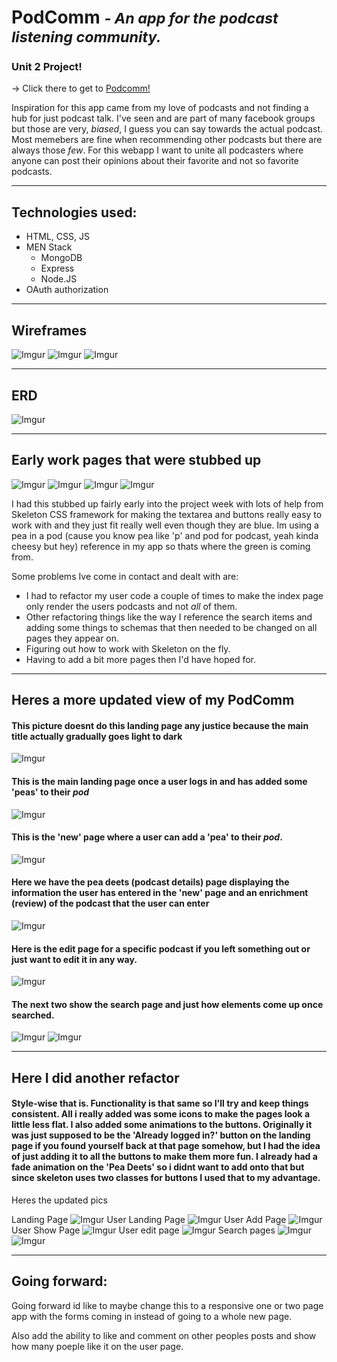 # **PodComm** <small>*- An app for the podcast listening community.*</small>
### Unit 2 Project! 

→ Click there to get to [Podcomm!](https://podcomm.herokuapp.com/)

Inspiration for this app came from my love of podcasts and not finding a hub for just podcast talk.  I've seen and are part of many facebook groups but those are very, *biased*, I guess you can say towards the actual podcast.  Most memebers are fine when recommending other podcasts but there are always those *few*. For this webapp I want to unite all podcasters where anyone can post their opinions about their favorite and not so favorite podcasts.

---

## Technologies used:
* HTML, CSS, JS
* MEN Stack
  * MongoDB
  * Express
  * Node.JS
* OAuth authorization

---

## Wireframes
![Imgur](https://i.imgur.com/hpZlrvK.png)
![Imgur](https://i.imgur.com/OYJ2lba.png)
![Imgur](https://i.imgur.com/Kq87zJd.png)

---

## ERD 
![Imgur](https://i.imgur.com/fDIOZmp.png)

---

## Early work pages that were stubbed up

![Imgur](https://i.imgur.com/xZ8EWav.png)
![Imgur](https://i.imgur.com/SzpYPp1.png)
![Imgur](https://i.imgur.com/4KGR2Lp.png)
![Imgur](https://i.imgur.com/Uvu5oR1.png)

I had this stubbed up fairly early into the project week with lots of help from Skeleton CSS framework for making the textarea and buttons really easy to work with and they just fit really well even though they are blue. Im using a pea in a pod (cause you know pea like 'p' and pod for podcast, yeah kinda cheesy but hey) reference in my app so thats where the green is coming from. 

Some problems Ive come in contact and dealt with are:
- I had to refactor my user code a couple of times to make the index page only render the users podcasts and not *all* of them.
- Other refactoring things like the way I reference the search items and adding some things to schemas that then needed to be changed on all pages they appear on.
- Figuring out how to work with Skeleton on the fly.
- Having to add a bit more pages then I'd have hoped for.


---

## Heres a more updated view of my PodComm

#### This picture doesnt do this landing page any justice because the main title actually gradually goes light to dark

![Imgur](https://i.imgur.com/wLApQjc.png)

#### This is the main landing page once a user logs in and has added some 'peas' to their *pod* 

![Imgur](https://i.imgur.com/J4Z9DbC.png)

#### This is the 'new' page where a user can add a 'pea' to their *pod*.

![Imgur](https://i.imgur.com/Ejm2R7P.png)


#### Here we have the pea deets (podcast details) page displaying the information the user has entered in the 'new' page and an enrichment (review) of the podcast that the user can enter 

![Imgur](https://i.imgur.com/b3N2hz1.png)

#### Here is the edit page for a specific podcast if you left something out or just want to edit it in any way.

![Imgur](https://i.imgur.com/74SDgI9.png)

#### The next two show the search page and just how elements come up once searched.

![Imgur](https://i.imgur.com/kkEMfwC.png)
![Imgur](https://i.imgur.com/wfzzOxr.png)

---

## Here I did another refactor
#### Style-wise that is. Functionality is that same so I'll try and keep things consistent. All i really added was some icons to make the pages look a little less flat.  I also added some animations to the buttons.  Originally it was just supposed to be the 'Already logged in?' button on the landing page if you found yourself back at that page somehow, but I had the idea of just adding it to all the buttons to make them more fun.  I already had a fade animation on the 'Pea Deets' so i didnt want to add onto that but since skeleton uses two classes for buttons I used that to my advantage. 

Heres the updated pics 

Landing Page
![Imgur](https://i.imgur.com/uZQTPWs.png)
User Landing Page
![Imgur](https://i.imgur.com/fHszmdx.png)
User Add Page
![Imgur](https://i.imgur.com/TlwXrnH.png)
User Show Page
![Imgur](https://i.imgur.com/Myg6WSB.png)
User edit page
![Imgur](https://i.imgur.com/Q6gUX8w.png)
Search pages
![Imgur](https://i.imgur.com/AcUTuYK.png)
![Imgur](https://i.imgur.com/OdXuryw.png)

---

## Going forward:

Going forward id like to maybe change this to a responsive one or two page app with the forms coming in instead of going to a whole new page.

Also add the ability to like and comment on other peoples posts and show how many poeple like it on the user page.

